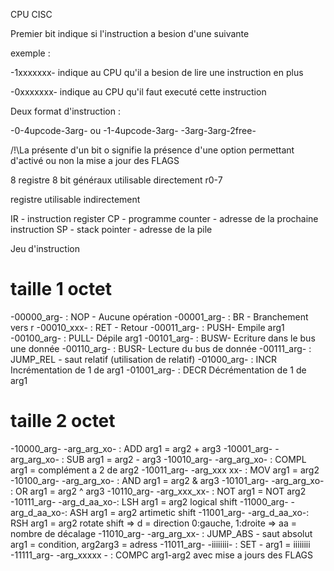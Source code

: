 CPU CISC

Premier bit indique si l'instruction a besion d'une suivante

exemple : 

-1xxxxxxx-	indique au CPU qu'il a besion de lire une instruction en plus

-0xxxxxxx-	indique au CPU qu'il faut executé cette instruction

Deux format d'instruction : 

-0-4upcode-3arg-  ou -1-4upcode-3arg- -3arg-3arg-2free-

/!\La présente d'un bit o signifie la présence d'une option permettant d'activé ou non la mise a jour des FLAGS

8 registre 8 bit généraux utilisable directement 
r0-7

registre utilisable indirectement

IR - instruction register
CP - programme counter - adresse de la prochaine instruction
SP - stack pointer - adresse de la pile

Jeu d'instruction

# taille 1 octet

-00000_arg- : NOP - Aucune opération 
-00001_arg- : BR  - Branchement vers r
-00010_xxx- : RET - Retour 
-00011_arg- : PUSH- Empile arg1
-00100_arg- : PULL- Dépile arg1
-00101_arg- : BUSW- Ecriture dans le bus une donnée
-00110_arg- : BUSR- Lecture du bus de donnée
-00111_arg- : JUMP_REL - saut relatif (utilisation de relatif)
-01000_arg- : INCR  Incrémentation de 1 de arg1
-01001_arg- : DECR  Décrémentation de 1 de arg1

# taille 2 octet

-10000_arg- -arg_arg_xo- : ADD   arg1 = arg2 + arg3
-10001_arg- -arg_arg_xo- : SUB   arg1 = arg2 - arg3
-10010_arg- -arg_arg_xo- : COMPL arg1 = complément a 2 de arg2
-10011_arg- -arg_xxx xx- : MOV   arg1 = arg2 
-10100_arg- -arg_arg_xo- : AND	 arg1 = arg2 & arg3
-10101_arg- -arg_arg_xo- : OR	 arg1 = arg2 ^ arg3
-10110_arg- -arg_xxx_xx- : NOT   arg1 = NOT arg2
-10111_arg- -arg_d_aa_xo-: LSH	 arg1 = arg2 logical shift
-11000_arg- -arg_d_aa_xo-: ASH   arg1 = arg2 artimetic shift
-11001_arg- -arg_d_aa_xo-: RSH	 arg1 = arg2 rotate shift
	=> d  = direction 0:gauche, 1:droite
	=> aa = nombre de décalage
-11010_arg- -arg_arg_xx- : JUMP_ABS - saut absolut arg1 = condition, arg2arg3 = adress
-11011_arg- -iiiiiiii-	 : SET	- arg1 = iiiiiiii
-11111_arg- -arg_xxxxx - : COMPC arg1-arg2 avec mise a jours des FLAGS













